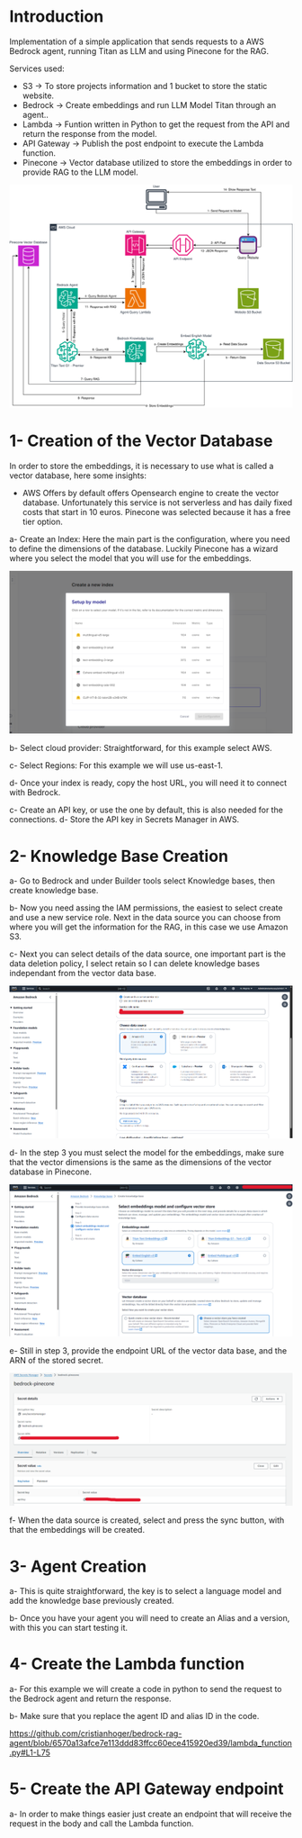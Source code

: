 # Introduction
Implementation of a simple application that sends requests to a AWS Bedrock agent, running Titan as LLM and using Pinecone for the RAG.

Services used:

- S3 -> To store projects information and 1 bucket to store the static website.
- Bedrock -> Create embeddings and run LLM Model Titan through an agent..
- Lambda -> Funtion written in Python to get the request from the API and return the response from the model.
- API Gateway -> Publish the post endpoint to execute the Lambda function.
- Pinecone -> Vector database utilized to store the embeddings in order to provide RAG to the LLM model.
  
![Architecture Diagram](images/Bedrock-agent.drawio.svg)

# 1- Creation of the Vector Database
In order to store the embeddings, it is necessary to use what is called a vector database, here some insights:
- AWS Offers by default offers Opensearch engine to create the vector database. Unfortunately this service is not serverless and has daily fixed costs that start in 10 euros. Pinecone was selected because it has a free tier option.

a- Create an Index: Here the main part is the configuration, where you need to define the dimensions of the database. Luckily Pinecone has a wizard where you select the model that you will use for the embeddings.

![Pinecone Wizard](images/Pinecone%20dimension.png)

b- Select cloud provider: Straightforward, for this example select AWS.

c- Select Regions: For this example we will use us-east-1.

d- Once your index is ready, copy the host URL, you will need it to connect with Bedrock.

c- Create an API key, or use the one by default, this is also needed for the connections.
d- Store the API key in Secrets Manager in AWS.

# 2- Knowledge Base Creation

a- Go to Bedrock and under Builder tools select Knowledge bases, then create knowledge base.

b- Now you need assing the IAM permissions, the easiest to select create and use a new service role. Next in the data source you can choose from where you will get the information for the RAG, in this case we use Amazon S3.

c- Next you can select details of the data source, one important part is the data deletion policy, I select retain so I can delete knowledge bases independant from the vector data base.

![Data Source Creation](images/2%20kb%201.png)

d- In the step 3 you must select the model for the embeddings, make sure that the vector dimensions is the same as the dimensions of the vector database in Pinecone.

![Embeddings Model](images/2%20kb%202.png)

e- Still in step 3, provide the endpoint URL of the vector data base, and the ARN of the stored secret. 

![Secret Creation](images/2%20kb%20e%202.png)

f- When the data source is created, select and press the sync button, with that the embeddings will be created.



# 3- Agent Creation

a- This is quite straightforward, the key is to select a language model and add the knowledge base previously created.

b- Once you have your agent you will need to create an Alias and a version, with this you can start testing it.

# 4- Create the Lambda function

a- For this example we will create a code in python to send the request to the Bedrock agent and return the response.

b- Make sure that you replace the agent ID and alias ID in the code.

https://github.com/cristianhoger/bedrock-rag-agent/blob/6570a13afce7e113ddd83ffcc60ece415920ed39/lambda_function.py#L1-L75

# 5- Create the API Gateway endpoint

a- In order to make things easier just create an endpoint that will receive the request in the body and call the Lambda function.





